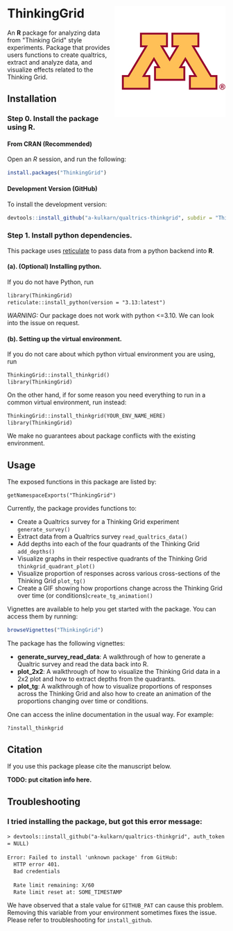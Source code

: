 # ThinkingGrid <img src="ThinkingGrid/man/figures/logo.jpg" align="right" />

An **R** package for analyzing data from "Thinking Grid" style experiments.
Package that provides users functions to create qualtrics, extract and
analyze data, and visualize effects related to the Thinking Grid.

## Installation

### Step 0. Install the package using R.

#### From CRAN (Recommended)
Open an *R* session, and run the following:
```r
install.packages("ThinkingGrid")
```

#### Development Version (GitHub)
To install the development version:
```r
devtools::install_github("a-kulkarn/qualtrics-thinkgrid", subdir = "ThinkingGrid")
```

### Step 1. Install python dependencies.
This package uses [reticulate](https://rstudio.github.io/reticulate/) to pass data
from a python backend into **R**. 

#### (a). (Optional) Installing python.
If you do not have Python, run
```
library(ThinkingGrid)
reticulate::install_python(version = "3.13:latest")
```

_WARNING:_ Our package does not work with python <=3.10. We can look into the issue on request.

#### (b). Setting up the virtual environment.
If you do not care about which python virtual environment you are using, run
```
ThinkingGrid::install_thinkgrid()
library(ThinkingGrid)
```

On the other hand, if for some reason you need everything to run in a common virtual
environment, run instead:
```
ThinkingGrid::install_thinkgrid(YOUR_ENV_NAME_HERE)
library(ThinkingGrid)
```
We make no guarantees about package conflicts with the existing environment.

## Usage

The exposed functions in this package are listed by:
```
getNamespaceExports("ThinkingGrid")
```

Currently, the package provides functions to:
- Create a Qualtrics survey for a Thinking Grid experiment ```generate_survey()```
- Extract data from a Qualtrics survey ```read_qualtrics_data()```
- Add depths into each of the four quadrants of the Thinking Grid ```add_depths()```
- Visualize graphs in their respective quadrants of the Thinking Grid ```thinkgrid_quadrant_plot()```
- Visualize proportion of responses across various cross-sections of the Thinking Grid ```plot_tg()```
- Create a GIF showing how proportions change across the Thinking Grid over time (or conditions)```create_tg_animation()```

Vignettes are available to help you get started with the package. You can access them by running:
```r
browseVignettes("ThinkingGrid")
```

The package has the following vignettes:
- **generate_survey_read_data**: A walkthrough of how to generate a Qualtric survey and read the data back into R.
- **plot_2x2**: A walkthrough of how to visualize the Thinking Grid data in a 2x2 plot and how to extract depths from the quadrants.
- **plot_tg**: A walkthrough of how to visualize proportions of responses across the Thinking Grid and also how to create an animation of the proportions changing over time or conditions.

One can access the inline documentation in the usual way. For example:
```r
?install_thinkgrid
```

## Citation

If you use this package please cite the manuscript below.

**TODO: put citation info here.**

## Troubleshooting

### I tried installing the package, but got this error message:
```
> devtools::install_github("a-kulkarn/qualtrics-thinkgrid", auth_token = NULL)

Error: Failed to install 'unknown package' from GitHub:
  HTTP error 401.
  Bad credentials

  Rate limit remaining: X/60
  Rate limit reset at: SOME_TIMESTAMP

```

We have observed that a stale value for `GITHUB_PAT` can cause this problem. Removing
this variable from your environment sometimes fixes the issue. Please refer to
troubleshooting for `install_github`.
